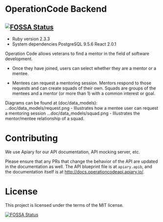 # OperationCode Backend

[![FOSSA Status](https://app.fossa.io/api/projects/git%2Bhttps%3A%2F%2Fgithub.com%2FOperationCode%2Foperationcode_backend.svg?type=shield)](https://app.fossa.io/projects/git%2Bhttps%3A%2F%2Fgithub.com%2FOperationCode%2Foperationcode_backend?ref=badge_shield)
-------


* Ruby version
    2.3.3
* System dependencies
    PostgreSQL 9.5.6
    React 2.0.1

Operation Code allows veterans to find a mentor in the field of software development.  


- Once they have joined, users can select whether they are a mentor or a mentee.

- Mentees can request a mentoring session. Mentors respond to those requests and can create squads of their own. Squads are groups of the mentees and a mentor (or more than 1) with a common interest or goal.

Diagrams can be found at (doc/data_models):
...doc/data_models/request.png - Illustrates how a mentee user can request a mentoring session
...doc/data_models/squad.png - Illustrates the mentor/mentee relationship of a squad.

# Contributing

We use Apiary for our API documentation, API mocking server, etc.

Please ensure that any PRs that change the behavior of the API are updated in the documentation as well. The API blueprint file is at `apiary.apib`, and the documentation itself is at http://docs.operationcodeapi.apiary.io/.

# License
This project is licensed under the terms of the MIT license.


[![FOSSA Status](https://app.fossa.io/api/projects/git%2Bhttps%3A%2F%2Fgithub.com%2Fsethbergman%2Foperationcode_backend.svg?type=large)](https://app.fossa.io/projects/git%2Bhttps%3A%2F%2Fgithub.com%2Fsethbergman%2Foperationcode_backend?ref=badge_large)
